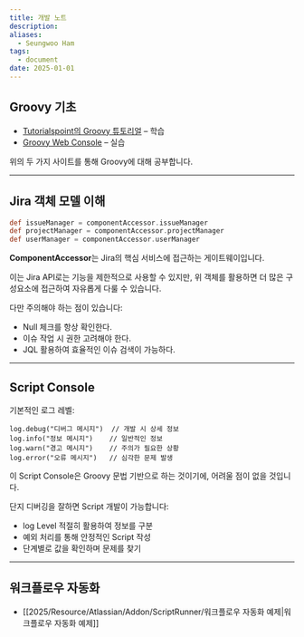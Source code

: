 ```yaml
---
title: 개발 노트
description: 
aliases:
  - Seungwoo Ham
tags:
  - document
date: 2025-01-01
---
```

## Groovy 기초

- [Tutorialspoint의 Groovy 튜토리얼](https://www.tutorialspoint.com/groovy/index.htm) – 학습
- [Groovy Web Console](https://gwc-experiment.appspot.com/#6njRy61Tm0) – 실습

위의 두 가지 사이트를 통해 Groovy에 대해 공부합니다.

---

## Jira 객체 모델 이해

```groovy
def issueManager = componentAccessor.issueManager
def projectManager = componentAccessor.projectManager
def userManager = componentAccessor.userManager
```

**ComponentAccessor**는 Jira의 핵심 서비스에 접근하는 게이트웨이입니다.

이는 Jira API로는 기능을 제한적으로 사용할 수 있지만, 위 객체를 활용하면 더 많은 구성요소에 접근하여 자유롭게 다룰 수 있습니다.

다만 주의해야 하는 점이 있습니다:

- Null 체크를 항상 확인한다.
- 이슈 작업 시 권한 고려해야 한다.
- JQL 활용하여 효율적인 이슈 검색이 가능하다.

---

## Script Console

기본적인 로그 레벨:

```
log.debug("디버그 메시지")  // 개발 시 상세 정보
log.info("정보 메시지")    // 일반적인 정보
log.warn("경고 메시지")    // 주의가 필요한 상황
log.error("오류 메시지")   // 심각한 문제 발생
```

이 Script Console은 Groovy 문법 기반으로 하는 것이기에, 어려울 점이 없을 것입니다.

단지 디버깅을 잘하면 Script 개발이 가능합니다:

- log Level 적절히 활용하여 정보를 구분
- 예외  처리를 통해 안정적인 Script 작성
- 단계별로 값을 확인하며 문제를 찾기

---

## 워크플로우 자동화

- [[2025/Resource/Atlassian/Addon/ScriptRunner/워크플로우 자동화 예제|워크플로우 자동화 예제]]
